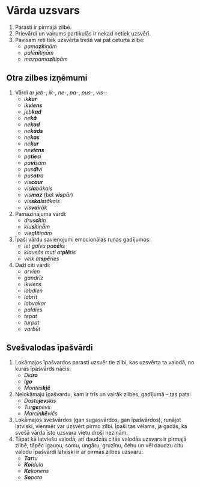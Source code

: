 Vārda uzsvars
=============

1. Parasti ir pirmajā zilbē.
2. Prievārdi un vairums partikulās ir nekad netiek uzsvēri.
3. Pavisam reti tiek uzsvērta trešā vai pat ceturta zilbe:
   - *pama**zī**tiņām*
   - *palē**nī**tiņām*
   - *mazpama**zī**tiņām*

## Otra zilbes izņēmumi

1. Vārdi ar *jeb-*, *ik-*, *ne-*, *pa-*, *pus-*, *vis-*:
   - *ik**kur***
   - *ik**viens***
   - *jeb**kad***
   - *ne**kā***
   - *ne**kad***
   - *ne**kāds***
   - *ne**kas***
   - *ne**kur***
   - *ne**viens***
   - *pa**tie**si*
   - *pa**vi**sam*
   - *pus**di**vi*
   - *pus**ot**ra*
   - *vis**caur***
   - *vis**la**bākais*
   - *vis**maz*** (bet ***vis**pār*)
   - *vis**skais**tākais*
   - *vis**vai**rāk*
2. Pamazinājuma vārdi:  
   - *drus**cī**tiņ*
   - *klu**sī**tiņām*
   - *vieg**lī**tiņām*
3. Īpaši vārdu savienojumi emocionālas runas gadījumos:
   - *iet galvu pa**cē**lis*
   - *klausās muti at**plē**tis*
   - *velk at**spē**ries*
4. Daži citi vārdi:
   - *arvien*
   - *gandrīz*
   - *ikviens*
   - *labdien*
   - *labrīt*
   - *labvakar*
   - *paldies*
   - *tepat*
   - *turpat*
   - *varbūt*

## Svešvalodas īpašvārdi

1. Lokāmajos īpašvardos parasti uzsvēr tie zilbi, kas uzsvērta ta valodā,
   no kuras īpašvārds nācis:
   - *Did**ro***
   - *I**go***
   - *Montes**kjē***
2. Nelokāmaju īpašvardu, kam ir trīs un vairāk zilbes, gadījumā – tas pats:
   - *Dosto**jev**skis*
   - *Tur**ge**ņevs*
   - *Marcin**kē**vičs*
3. Lokāmajos svešvārdos (gan sugasvārdos, gan īpašvārdos), runājot latviski,
   vienmēr var uzsvērt pirmo zilbi. Īpaši tas vēlams, ja gadās, ka svešā vārda
   īsto uzsvara vietu droši nezinām.
4. Tāpat kā latviešu valodā, arī daudzās citās valodās uzsvars ir pirmajā zilbē,
   tāpēc igauņu, somu, ungāru, gruzīnu, čehu un vēl daudzu citu valodu īpašvārdi
   latviski ir ar pirmās zilbes uzsvaru:
   - ***Tar**tu*
   - ***Koi**dula*
   - ***Ke**konens*
   - ***So**pota*
